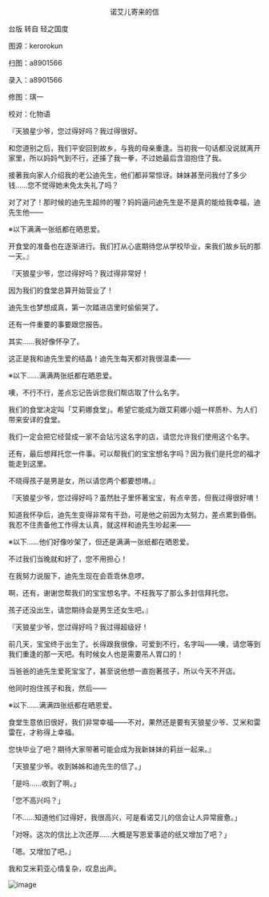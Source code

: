 <p align="center">诺艾儿寄来的信</p>

台版 转自 轻之国度

图源：kerorokun

扫图：a8901566

录入：a8901566

修图：琪一

校对：化物语

『天狼星少爷，您过得好吗？我过得很好。

和您道别之后，我们平安回到故乡，与我的母亲重逢。当初我一句话都没说就离开家里，所以妈妈气到不行，还揍了我一拳，不过她最后含泪抱住了我。

接著我向家人介绍我的老公迪先生，他们都非常惊讶。妹妹甚至问我付了多少钱……您不觉得她未免太失礼了吗？

对了对了！那时候的迪先生超帅的喔？妈妈逼问迪先生是不是真的能给我幸福，迪先生他——

※以下满满一张纸都在晒恩爱。

开食堂的准备也在逐渐进行。我们打从心底期待您从学校毕业，来我们故乡玩的那一天。』

『天狼星少爷，您过得好吗？我过得非常好！

因为我们的食堂总算开始营业了！

迪先生也梦想成真，第一次踏进店里时偷偷哭了。

还有一件重要的事要跟您报告。

其实……我好像怀孕了。

这正是我和迪先生爱的结晶！迪先生每天都对我很温柔——

※以下……满满两张纸都在晒恩爱。

噢，不行不行，差点忘记告诉您我们帮店取了什么名字。

我们的食堂决定叫「艾莉娜食堂」。希望它能成为跟艾莉娜小姐一样质朴、为人们带来安详的食堂。

我们一定会把它经营成一家不会玷污这名字的店，请您允许我们使用这个名字。

还有，最后想拜托您一件事。可以帮我们的宝宝想名字吗？因为我们是托您的福才能走到这里。

不晓得孩子是男是女，所以请您两个都要想唷。』

『天狼星少爷，您过得好吗？虽然肚子里怀著宝宝，有点辛苦，但我过得很好唷！

知道我怀孕后，迪先生变得非常有干劲，可是他之前因为太努力，差点累到昏倒。我忍不住责备他工作得太认真，就这样和迪先生吵起来——

※以下……他们好像吵架了，但还是满满一张纸都在晒恩爱。

不过我们当晚就和好了，您不用担心！

在我努力说服下，迪先生现在会乖乖休息啰。

啊，还有，谢谢您帮我们的宝宝想名字。不枉我写了那么多封信拜托您。

孩子还没出生，请您期待会是男生还女生吧。』

『天狼星少爷，您过得好吗？我过得超级好！

前几天，宝宝终于出生了。长得跟我很像，可爱到不行，名字叫——噢，请您等到我们重逢的那一天吧。有时候女人也是需要吊人胃口的！

当爸爸的迪先生爱死宝宝了，甚至说他想一直抱著孩子，所以今天不开店。

他同时抱住孩子和我，然后——

※以下……满满四张纸都在晒恩爱。

食堂生意依旧很好，我们非常幸福——不对，果然还是要有天狼星少爷、艾米和雷雷在，才称得上幸福。

您快毕业了吧？期待大家带著可能会成为我新妹妹的莉丝一起来。』

「天狼星少爷。收到姊姊和迪先生的信了。」

「是吗……收到了啊。」

「您不高兴吗？」

「不……知道他们过得好，我很高兴，可是看诺艾儿的信会让人异常疲惫。」

「对呀。这次的信比上次还厚……大概是写恩爱事迹的纸又增加了吧？」

「嗯。又增加了吧。」

我和艾米莉亚心情复杂，叹息出声。

![image](http://pic.wenku8.com/pictures/2/2090/85372/101710.jpg)

